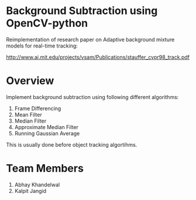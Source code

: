 # Background Subtraction using OpenCV-python
Reimplementation of research paper on Adaptive background mixture models for real-time tracking:

http://www.ai.mit.edu/projects/vsam/Publications/stauffer_cvpr98_track.pdf
# Overview
Implement background subtraction using following different algorithms:
1. Frame Differencing
2. Mean Filter
3. Median Filter
4. Approximate Median Filter
5. Running Gaussian Average

This is usually done before object tracking algortihms.

# Team Members
1. Abhay Khandelwal
2. Kalpit Jangid
